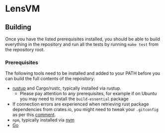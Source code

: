 # LensVM

## Building

Once you have the listed prerequisites installed, you should be able to build everything in the repository and run all the tests by running `make test` from the repository root.

### Prerequisites

The following tools need to be installed and added to your PATH before you can build the full contents of the repository:

- [rustup](https://www.rust-lang.org/tools/install) and Cargo/rustc, typically installed via rustup.
    - Please pay attention to any prerequisites, for example if on Ubuntu you may need to install the `build-essential` package
- If connection errors are experienced when retrieving rust package dependencies from crates.io, you might need to tweak your `.gitconfig` as per this [comment](https://github.com/rust-lang/cargo/issues/3381#issuecomment-1193730972).
- `npm`, typically installed via [nvm](https://github.com/nvm-sh/nvm#install--update-script)
- [Go](https://golang.google.cn/doc/install)
